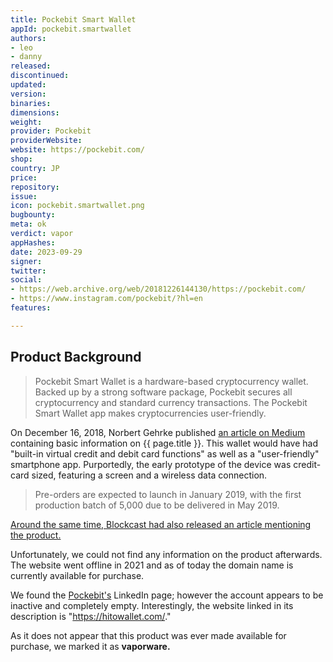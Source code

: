 ```yaml
---
title: Pockebit Smart Wallet
appId: pockebit.smartwallet
authors:
- leo
- danny
released: 
discontinued: 
updated: 
version: 
binaries: 
dimensions: 
weight: 
provider: Pockebit
providerWebsite: 
website: https://pockebit.com/
shop: 
country: JP
price: 
repository: 
issue: 
icon: pockebit.smartwallet.png
bugbounty: 
meta: ok
verdict: vapor
appHashes: 
date: 2023-09-29
signer: 
twitter: 
social:
- https://web.archive.org/web/20181226144130/https://pockebit.com/
- https://www.instagram.com/pockebit/?hl=en
features: 

---
```


## Product Background

> Pockebit Smart Wallet is a hardware-based cryptocurrency wallet. Backed up by a strong software package, Pockebit secures all cryptocurrency and standard currency transactions. The Pockebit Smart Wallet app makes cryptocurrencies user-friendly.

On December 16, 2018, Norbert Gehrke published [an article on Medium](https://medium.com/tokyo-fintech/pockebit-smart-wallet-467e0f0a9811) containing basic information on {{ page.title }}. This wallet would have had "built-in virtual credit and debit card functions" as well as a "user-friendly" smartphone app. 
Purportedly, the early prototype of the device was credit-card sized, featuring a screen and a wireless data connection.

> Pre-orders are expected to launch in January 2019, with the first production batch of 5,000 due to be delivered in May 2019.

[Around the same time, Blockcast had also released an article mentioning the product.](https://blockcast.cc/press-releases/pockebit-japanese-startup-presented-a-prototype-of-a-contactless-hardware-wallet/)

Unfortunately, we could not find any information on the product afterwards. The website went offline in 2021 and as of today the domain name is currently available for purchase.

We found the [Pockebit's](https://www.linkedin.com/company/pockebit-cryptowallet/) LinkedIn page; however the account appears to be inactive and completely empty. Interestingly, the website linked in its description is "https://hitowallet.com/."

As it does not appear that this product was ever made available for purchase, we marked it as **vaporware.**
